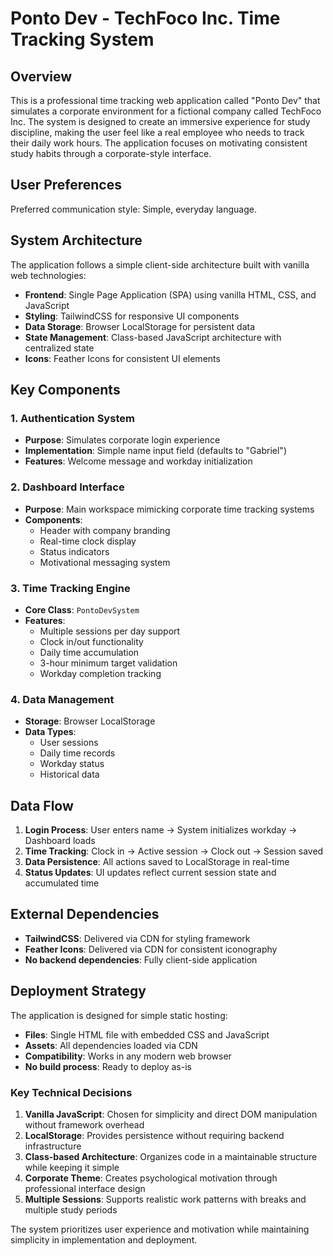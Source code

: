 # Ponto Dev - TechFoco Inc. Time Tracking System

## Overview

This is a professional time tracking web application called "Ponto Dev" that simulates a corporate environment for a fictional company called TechFoco Inc. The system is designed to create an immersive experience for study discipline, making the user feel like a real employee who needs to track their daily work hours. The application focuses on motivating consistent study habits through a corporate-style interface.

## User Preferences

Preferred communication style: Simple, everyday language.

## System Architecture

The application follows a simple client-side architecture built with vanilla web technologies:

- **Frontend**: Single Page Application (SPA) using vanilla HTML, CSS, and JavaScript
- **Styling**: TailwindCSS for responsive UI components
- **Data Storage**: Browser LocalStorage for persistent data
- **State Management**: Class-based JavaScript architecture with centralized state
- **Icons**: Feather Icons for consistent UI elements

## Key Components

### 1. Authentication System
- **Purpose**: Simulates corporate login experience
- **Implementation**: Simple name input field (defaults to "Gabriel")
- **Features**: Welcome message and workday initialization

### 2. Dashboard Interface
- **Purpose**: Main workspace mimicking corporate time tracking systems
- **Components**:
  - Header with company branding
  - Real-time clock display
  - Status indicators
  - Motivational messaging system

### 3. Time Tracking Engine
- **Core Class**: `PontoDevSystem`
- **Features**:
  - Multiple sessions per day support
  - Clock in/out functionality
  - Daily time accumulation
  - 3-hour minimum target validation
  - Workday completion tracking

### 4. Data Management
- **Storage**: Browser LocalStorage
- **Data Types**:
  - User sessions
  - Daily time records
  - Workday status
  - Historical data

## Data Flow

1. **Login Process**: User enters name → System initializes workday → Dashboard loads
2. **Time Tracking**: Clock in → Active session → Clock out → Session saved
3. **Data Persistence**: All actions saved to LocalStorage in real-time
4. **Status Updates**: UI updates reflect current session state and accumulated time

## External Dependencies

- **TailwindCSS**: Delivered via CDN for styling framework
- **Feather Icons**: Delivered via CDN for consistent iconography
- **No backend dependencies**: Fully client-side application

## Deployment Strategy

The application is designed for simple static hosting:

- **Files**: Single HTML file with embedded CSS and JavaScript
- **Assets**: All dependencies loaded via CDN
- **Compatibility**: Works in any modern web browser
- **No build process**: Ready to deploy as-is

### Key Technical Decisions

1. **Vanilla JavaScript**: Chosen for simplicity and direct DOM manipulation without framework overhead
2. **LocalStorage**: Provides persistence without requiring backend infrastructure
3. **Class-based Architecture**: Organizes code in a maintainable structure while keeping it simple
4. **Corporate Theme**: Creates psychological motivation through professional interface design
5. **Multiple Sessions**: Supports realistic work patterns with breaks and multiple study periods

The system prioritizes user experience and motivation while maintaining simplicity in implementation and deployment.